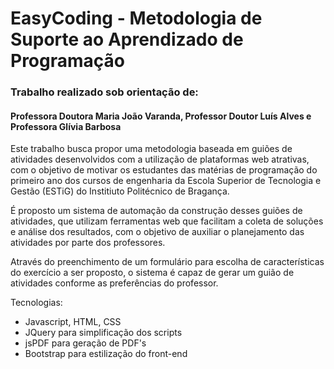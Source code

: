 # EasyCoding - Metodologia de Suporte ao Aprendizado de Programação
### Trabalho realizado sob orientação de:
#### Professora Doutora Maria João Varanda, Professor Doutor Luís Alves e Professora Glívia Barbosa
Este trabalho busca propor uma metodologia baseada em guiões de atividades desenvolvidos com a utilização de plataformas web atrativas, 
com o objetivo de motivar os estudantes das matérias de programação do primeiro ano dos cursos de engenharia da Escola Superior de 
Tecnologia e Gestão (ESTiG) do Institiuto Politécnico de Bragança.

É proposto um sistema de automação da construção desses guiões de atividades, que utilizam ferramentas web que facilitam a coleta 
de soluções e análise dos resultados, com o objetivo de auxiliar o planejamento das atividades por parte dos professores. 

Através do preenchimento de um formulário para escolha de características do exercício a ser proposto, o sistema é capaz de gerar 
um guião de atividades conforme as preferências do professor.



Tecnologias:
- Javascript, HTML, CSS
- JQuery para simplificação dos scripts
- jsPDF para geração de PDF's
- Bootstrap para estilização do front-end

